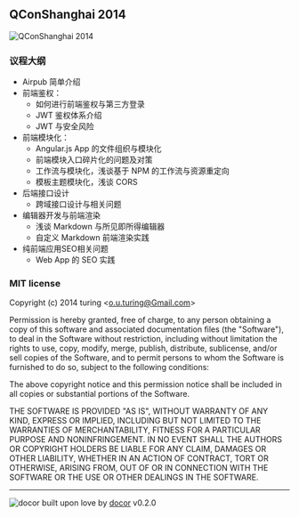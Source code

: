 ## QConShanghai 2014

![QConShanghai 2014](http://2014.qconshanghai.com/download/qconshanghai2014.jpg)

### 议程大纲

- Airpub 简单介绍
- 前端鉴权：
  - 如何进行前端鉴权与第三方登录
  - JWT 鉴权体系介绍
  - JWT 与安全风险
- 前端模块化：
  - Angular.js App 的文件组织与模块化
  - 前端模块入口碎片化的问题及对策
  - 工作流与模块化，浅谈基于 NPM 的工作流与资源重定向
  - 模板主题模块化，浅谈 CORS
- 后端接口设计
  - 跨域接口设计与相关问题
- 编辑器开发与前端渲染
  - 浅谈 Markdown 与所见即所得编辑器
  - 自定义 Markdown 前端渲染实践
-  纯前端应用SEO相关问题
   - Web App 的 SEO 实践

### MIT license
Copyright (c) 2014 turing &lt;o.u.turing@Gmail.com&gt;

Permission is hereby granted, free of charge, to any person obtaining a copy
of this software and associated documentation files (the &quot;Software&quot;), to deal
in the Software without restriction, including without limitation the rights
to use, copy, modify, merge, publish, distribute, sublicense, and/or sell
copies of the Software, and to permit persons to whom the Software is
furnished to do so, subject to the following conditions:

The above copyright notice and this permission notice shall be included in
all copies or substantial portions of the Software.

THE SOFTWARE IS PROVIDED &quot;AS IS&quot;, WITHOUT WARRANTY OF ANY KIND, EXPRESS OR
IMPLIED, INCLUDING BUT NOT LIMITED TO THE WARRANTIES OF MERCHANTABILITY,
FITNESS FOR A PARTICULAR PURPOSE AND NONINFRINGEMENT. IN NO EVENT SHALL THE
AUTHORS OR COPYRIGHT HOLDERS BE LIABLE FOR ANY CLAIM, DAMAGES OR OTHER
LIABILITY, WHETHER IN AN ACTION OF CONTRACT, TORT OR OTHERWISE, ARISING FROM,
OUT OF OR IN CONNECTION WITH THE SOFTWARE OR THE USE OR OTHER DEALINGS IN
THE SOFTWARE.

---
![docor](https://raw.githubusercontent.com/turingou/docor/master/docor.png)
built upon love by [docor](https://github.com/turingou/docor.git) v0.2.0